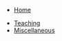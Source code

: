 * [Home](/)
<!-- * My -->
<!-- * [Research](/research/) -->
* [Teaching](/teaching/)
* [Miscellaneous](/miscellaneous/)

<!-- * Notes
  * [Zero Knowledge](notes/zero-knowledge.md)

  * [English Pronunciation](notes/pronunciation.md)

  * [Top Conference](notes/top-conference.md)

  * [English Tips](notes/en_tips.md) -->
